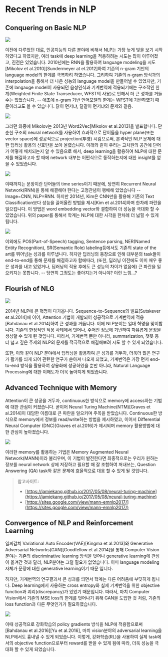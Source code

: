 # Recent Trends in NLP

## Conquering on Basic NLP

![](/assets/intro-rnnlm.png)

이전에 다루었던 대로, 인공지능의 다른 분야에 비해서 NLP는 가장 늦게 빛을 보기 시작하였다고 하였지만, 여러 task에 deep learning을 적용하려는 시도는 많이 이루어졌고, 진전은 있었습니다. 2010년에는 RNN을 활용하여 language modeling을 시도\[Mikolov et al.2010\]\[Sundermeyer at el.2012\]하여 기존의 n-gram 기반의 language model의 한계를 극복하려 하였습니다. 그리하여 기존의 n-gram 방식과의 interpolation을 통해서 더 나은 성능의 language model을 만들어낼 수 있었지만, 기존에 langauge model이 사용되던 음성인식과 기계번역에 적용되기에는 구조적인 한계\(Weighted Finite State Transeducer, WFST의 사용\)로 인해서 더 큰 성과를 거둘 수는 없었습니다. -- 애초에 n-gram 기반 언어모델의 한계는 WFST에 기반하였기 때문이라고도 볼 수 있습니다. 닭이 먼저냐, 달걀이 먼저냐의 문제와 같음.

![](/assets/intro-word2vec.png)

그러던 와중에 Mikolov는 2013년 Word2Vec\[Mikolov et al.2013\]을 발표합니다. 단순한 구조의 neural network를 사용하여 효과적으로 단어들을 hyper plane\(또는 vector space\)에 성공적으로 projection\(투영\) 시킴으로써, 본격적인 NLP 문제에 대한 딥러닝 활용의 신호탄을 쏘아 올렸습니다. 아래와 같이 우리는 고차원의 공간에 단어가 어떻게 배치되는지 알 수 있음으로 해서, deep learning을 활용하여 NLP에 대한 문제를 해결하고자 할 때에 network 내부는 어떤식으로 동작하는지에 대한 insight를 얻을 수 있었습니다.

![](/assets/intro-word-embedding.png)

이때까지는 문장이란 단어들의 time series이기 때문에, 당연히 Recurrent Neural Network\(RNN\)을 통해 해결해야 한다는 고정관념이 팽배해 있었습니다 -- Image=CNN, NLP=RNN. 하지만 2014년, Kim은 CNN만을 활용해 기존의 Text Classification보다 성능을 끌어올린 방법을 제시\[Kim et al.2014\]하며 한차례 파란을 일으킵니다. 이 방법은 word embedding vector와 결합하여 더 성능을 극대화 할 수 있었습니다. 위의 paper를 통해서 학계는 NLP에 대한 시각을 한차례 더 넓힐 수 있게 됩니다.

![](/assets/intro-cnn-text-classification.png)

이외에도 POS\(Part-of-Speech\) tagging, Sentence parsing, NER\(Named Entity Recognition\), SR\(Semantic Role\) labeling등에서도 기존의 state of the art를 뛰어넘는 성과를 이루냅니다. 하지만 딥러닝의 등장으로 인해 대부분의 task들이 end-to-end를 통해 문제를 해결하고자 함에따라, \(또한, 딥러닝 이전에도 이미 매우 좋은 성과를 내고 있었거나, 딥러닝의 적용 후에도 큰 성능의 차이가 없음에\) 큰 파란을 일으키지는 못합니다. -- 당연히 그정도는 좋아지는거 아니야? 이런 느낌...?

## Flourish of NLG

![](/assets/intro-word-alignment.png)

2014년 NLP에 큰 혁명이 다가옵니다. Sequence-to-Sequence의 발표\[Sutskever et al.2014\]에 이어, Attention 기법이 개발되어 성공적으로 기계번역에 적용\[Bahdanau et al.2014\]하여 큰 성과를 거둡니다. 이에 NLP분야는 일대 혁명을 맞이합니다. 기존의 한정적인 적용 사례에서 벗어나, 주어진 정보에 기반하여 자유롭게 문장을 생성할 수 있게 된 것입니다. 따라서, 기계번역 뿐만 아니라, summarization, 챗봇 등 더 넓고 깊은 주제의 NLP의 문제를 적극적으로 해결해보려 시도 할 수 있게 되었습니다.

또한, 이와 같이 NLP 분야에서 딥러닝을 활용하여 큰 성과를 거두자, 더욱더 많은 연구가 활기를 띄게 되어 관련한 연구가 쏟아져 나오게 되었고, 기계번역은 가장 먼저 end-to-end 방식을 활용하여 상용화에 성공하였을 뿐만 아니라, Natural Language Processing에 대한 이해도가 더욱 높아지게 되었습니다.

## Advanced Technique with Memory

Attention이 큰 성공을 거두자, continuous한 방식으로 memory에 access하는 기법에 대한 관심이 커졌습니다. 곧이어 Neural Turing Machine\(NTM\)\[Graves et al.2014\]이 대담한 이름대로 큰 파란을 일으키며 주목을 받았습니다. Continuous한 방식으로 memory에서 정보를 read/write하는 방법을 제시하였고, 이어서 Differential Neural Computer \(DNC\)\[Graves et al.2016\]가 제시되며 memory 활용방법에 대한 관심이 높아졌습니다.

![](/assets/intro-dnc.png)

이러한 memory를 활용하는 기법은 Memory Augmented Neural Network\(MANN\)이라 불리우며, 이 기법이 발전한다면 최종적으로는 우리가 원하는 정보를 neural network 상에 저장하고 필요할 때 잘 조합하여 꺼내쓰는, Question Answering \(QA\) task와 같은 문제에 효율적으로 대응 할 수 있게 될 것입니다.

> 참고사이트:
>
> * [https://jamiekang.github.io/2017/05/08/neural-turing-machine](https://jamiekang.github.io/2017/05/08/neural-turing-machine)
> * [https://sites.google.com/view/mann-emnlp2017/](https://sites.google.com/view/mann-emnlp2017/)

## Convergence of NLP and Reinforcement Learning

일찌감치 Variational Auto Encoder\(VAE\)\[Kingma et al.2013\]와 Generative Adversarial Networks\(GAN\)\[Goodfellow et al.2014\]을 통해 Computer Vision 분야는 기존의 discriminative learning 방식을 벗어나 generative learning에 관심이 옮겨간 것과 달리, NLP분야는 그럴 필요가 없었습니다. 이미 language modeling 자체가 문장에 대한 generative learning이기 때문 입니다.

하지만, 기계번역의 연구결과서 큰 성과를 띄면서 학계는 다른 어려움에 부딪히게 됩니다. Deep learning에서 사용하는 cross entropy와 실제 기계번역을 위한 objective function과 괴리\(discrepancy\)가 있었기 때문입니다. 따라서, 마치 Computer Vision에서 기존의 MSE loss의 한계를 벗어나기 위해 GAN을 도입한 것 처럼, 기존의 loss function과 다른 무엇인가가 필요하였습니다.

![](/assets/intro-seqgan.png)

이때 성공적으로 강화학습의 policy gradients 방식을 NLP에 적용함으로써\[Bahdanau et al.2016\]\[Yu et al.2016\], 마치 vision분야의 adversarial learning을 NLP에서도 흉내낼 수 있게 되었습니다. 이렇게, 강화학습\(RL\)을 사용하여 실제 task에서의 objective function으로부터 reward를 받을 수 있게 됨에 따라, 더욱 성능을 극대화 할 수 있게 되었습니다.

